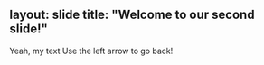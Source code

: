 layout: slide
title: "Welcome to our second slide!"
---
Yeah, my text
Use the left arrow to go back!

